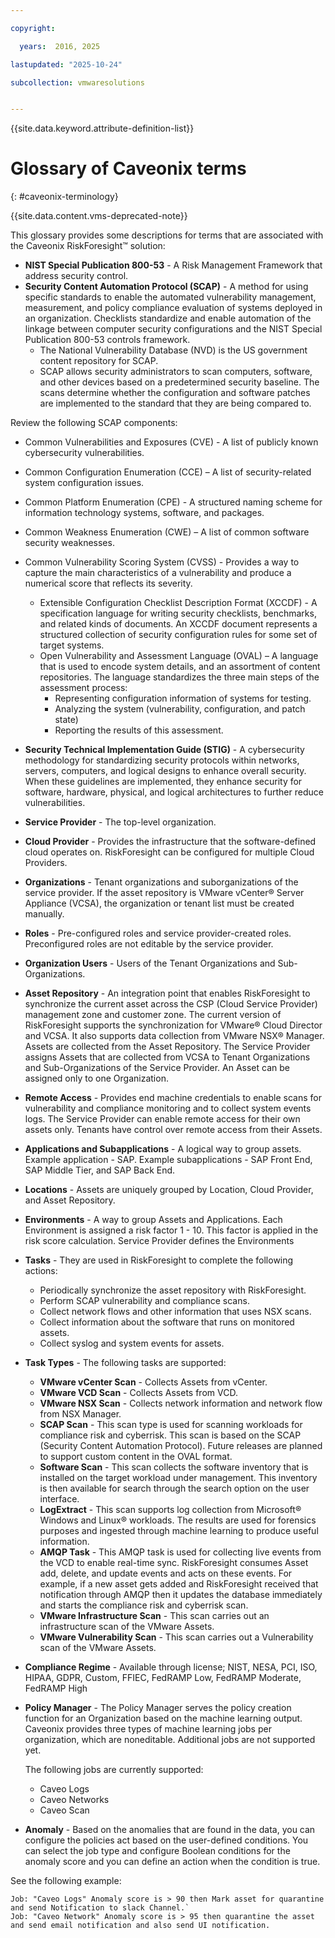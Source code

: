 ```yaml
---

copyright:

  years:  2016, 2025

lastupdated: "2025-10-24"

subcollection: vmwaresolutions


---
```


{{site.data.keyword.attribute-definition-list}}

# Glossary of Caveonix terms
{: #caveonix-terminology}

{{site.data.content.vms-deprecated-note}}

This glossary provides some descriptions for terms that are associated with the Caveonix RiskForesight™ solution:

* **NIST Special Publication 800-53** - A Risk Management Framework that address security control.
* **Security Content Automation Protocol (SCAP)** - A method for using specific standards to enable the automated vulnerability management, measurement, and policy compliance evaluation of systems deployed in an organization. Checklists standardize and enable automation of the linkage between computer security configurations and the NIST Special Publication 800-53 controls framework.
   * The National Vulnerability Database (NVD) is the US government content repository for SCAP.
   * SCAP allows security administrators to scan computers, software, and other devices based on a predetermined security baseline. The scans determine whether the configuration and software patches are implemented to the standard that they are being compared to.

Review the following SCAP components:
* Common Vulnerabilities and Exposures (CVE) - A list of publicly known cybersecurity vulnerabilities.
* Common Configuration Enumeration (CCE) – A list of security-related system configuration issues.
* Common Platform Enumeration (CPE) - A structured naming scheme for information technology systems, software, and packages.
* Common Weakness Enumeration (CWE) – A list of common software security weaknesses.
* Common Vulnerability Scoring System (CVSS) - Provides a way to capture the main characteristics of a vulnerability and produce a numerical score that reflects its severity.
   * Extensible Configuration Checklist Description Format (XCCDF) - A specification language for writing security checklists, benchmarks, and related kinds of documents. An XCCDF document represents a structured collection of security configuration rules for some set of target systems.
   * Open Vulnerability and Assessment Language (OVAL) – A language that is used to encode system details, and an assortment of content repositories. The language standardizes the three main steps of the assessment process:
      * Representing configuration information of systems for testing.
      * Analyzing the system (vulnerability, configuration, and patch state)
      * Reporting the results of this assessment.
* **Security Technical Implementation Guide (STIG)** - A cybersecurity methodology for standardizing security protocols within networks, servers, computers, and logical designs to enhance overall security. When these guidelines are implemented, they enhance security for software, hardware, physical, and logical architectures to further reduce vulnerabilities.
* **Service Provider** - The top-level organization.
* **Cloud Provider** - Provides the infrastructure that the software-defined cloud operates on. RiskForesight can be configured for multiple Cloud Providers.
* **Organizations** - Tenant organizations and suborganizations of the service provider. If the asset repository is VMware vCenter® Server Appliance (VCSA), the organization or tenant list must be created manually.
* **Roles** - Pre-configured roles and service provider-created roles. Preconfigured roles are not editable by the service provider.
* **Organization Users** - Users of the Tenant Organizations and Sub-Organizations.
* **Asset Repository** - An integration point that enables RiskForesight to synchronize the current asset across the CSP (Cloud Service Provider) management zone and customer zone. The current version of RiskForesight supports the synchronization for VMware® Cloud Director and VCSA. It also supports data collection from VMware NSX® Manager. Assets are collected from the Asset Repository. The Service Provider assigns Assets that are collected from VCSA to Tenant Organizations and Sub-Organizations of the Service Provider. An Asset can be assigned only to one Organization.
* **Remote Access** - Provides end machine credentials to enable scans for vulnerability and compliance monitoring and to collect system events logs. The Service Provider can enable remote access for their own assets only. Tenants have control over remote access from their Assets.
* **Applications and Subapplications** - A logical way to group assets. Example application - SAP. Example subapplications - SAP Front End, SAP Middle Tier, and SAP Back End.
* **Locations** - Assets are uniquely grouped by Location, Cloud Provider, and Asset Repository.
* **Environments** - A way to group Assets and Applications. Each Environment is assigned a risk factor 1 - 10. This factor is applied in the risk score calculation. Service Provider defines the Environments
* **Tasks** - They are used in RiskForesight to complete the following actions:
   * Periodically synchronize the asset repository with RiskForesight.
   * Perform SCAP vulnerability and compliance scans.
   * Collect network flows and other information that uses NSX scans.
   * Collect information about the software that runs on monitored assets.
   * Collect syslog and system events for assets.
* **Task Types** - The following tasks are supported:
   * **VMware vCenter Scan** - Collects Assets from vCenter.
   * **VMware VCD Scan** - Collects Assets from VCD.
   * **VMware NSX Scan** - Collects network information and network flow from NSX Manager.
   * **SCAP Scan** - This scan type is used for scanning workloads for compliance risk and cyberrisk. This scan is based on the SCAP (Security Content Automation Protocol). Future releases are planned to support custom content in the OVAL format.
   * **Software Scan** - This scan collects the software inventory that is installed on the target workload under management. This inventory is then available for search through the search option on the user interface.
   * **LogExtract** - This scan supports log collection from Microsoft® Windows and Linux® workloads. The results are used for forensics purposes and ingested through machine learning to produce useful information.
   * **AMQP Task** - This AMQP task is used for collecting live events from the VCD to enable real-time sync. RiskForesight consumes Asset add, delete, and update events and acts on these events. For example, if a new asset gets added and RiskForesight received that notification through AMQP then it updates the database immediately and starts the compliance risk and cyberrisk scan.
   * **VMware Infrastructure Scan** - This scan carries out an infrastructure scan of the VMware Assets.
   * **VMware Vulnerability Scan** - This scan carries out a Vulnerability scan of the VMware Assets.
* **Compliance Regime** - Available through license; NIST, NESA, PCI, ISO, HIPAA, GDPR, Custom, FFIEC, FedRAMP Low, FedRAMP Moderate, FedRAMP High
* **Policy Manager** - The Policy Manager serves the policy creation function for an Organization based on the machine learning output. Caveonix provides three types of machine learning jobs per organization, which are noneditable. Additional jobs are not supported yet.

   The following jobs are currently supported:
   * Caveo Logs
   * Caveo Networks
   * Caveo Scan

* **Anomaly** - Based on the anomalies that are found in the data, you can configure the policies act based on the user-defined conditions. You can select the job type and configure Boolean conditions for the anomaly score and you can define an action when the condition is true.

See the following example:
```text
Job: "Caveo Logs" Anomaly score is > 90 then Mark asset for quarantine and send Notification to slack Channel.`
Job: "Caveo Network" Anomaly score is > 95 then quarantine the asset and send email notification and also send UI notification.
```
